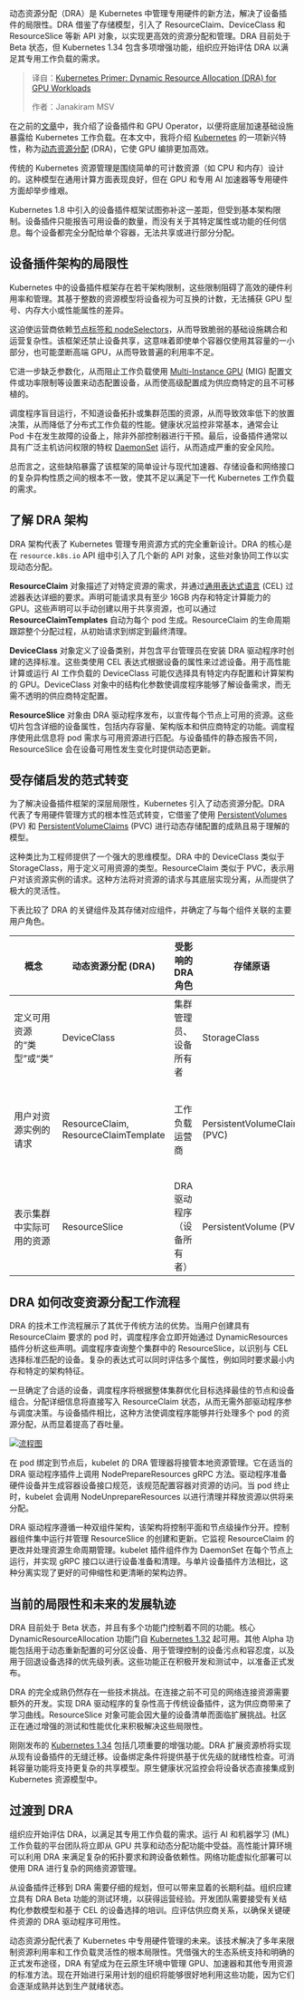 <!--
title: Kubernetes GPU工作负载动态资源分配入门
cover: https://cdn.thenewstack.io/media/2025/09/d6d2174b-allison-saeng-euicc33jzkk-unsplash.jpg
summary: 动态资源分配（DRA）是 Kubernetes 中管理专用硬件的新方法，解决了设备插件的局限性。DRA 借鉴了存储模型，引入了 ResourceClaim、DeviceClass 和 ResourceSlice 等新 API 对象，以实现更高效的资源分配和管理。DRA 目前处于 Beta 状态，但 Kubernetes 1.34 包含多项增强功能，组织应开始评估 DRA 以满足其专用工作负载的需求。
-->

动态资源分配（DRA）是 Kubernetes 中管理专用硬件的新方法，解决了设备插件的局限性。DRA 借鉴了存储模型，引入了 ResourceClaim、DeviceClass 和 ResourceSlice 等新 API 对象，以实现更高效的资源分配和管理。DRA 目前处于 Beta 状态，但 Kubernetes 1.34 包含多项增强功能，组织应开始评估 DRA 以满足其专用工作负载的需求。

> 译自：[Kubernetes Primer: Dynamic Resource Allocation (DRA) for GPU Workloads](https://thenewstack.io/kubernetes-primer-dynamic-resource-allocation-dra-for-gpu-workloads/)
> 
> 作者：Janakiram MSV

在之前的[文章](https://thenewstack.io/gpu-orchestration-in-kubernetes-device-plugin-or-gpu-operator/)中，我介绍了设备插件和 GPU Operator，以便将底层加速基础设施暴露给 Kubernetes 工作负载。在本文中，我将介绍 [Kubernetes](https://thenewstack.io/kubernetes/) 的一项新兴特性，称为[动态资源分配](https://kubernetes.io/docs/concepts/scheduling-eviction/dynamic-resource-allocation/) (DRA)，它使 GPU 编排更加高效。

传统的 Kubernetes 资源管理是围绕简单的可计数资源（如 CPU 和内存）设计的。这种模型在通用计算方面表现良好，但在 GPU 和专用 AI 加速器等专用硬件方面却举步维艰。

Kubernetes 1.8 中引入的设备插件框架试图弥补这一差距，但受到基本架构限制。设备插件只能报告可用设备的数量，而没有关于其特定属性或功能的任何信息。每个设备都完全分配给单个容器，无法共享或进行部分分配。

## 设备插件架构的局限性

Kubernetes 中的设备插件框架存在若干架构限制，这些限制阻碍了高效的硬件利用率和管理。其基于整数的资源模型将设备视为可互换的计数，无法捕获 GPU 型号、内存大小或性能属性的差异。

这迫使运营商依赖[节点标签和 nodeSelectors](https://kubernetes.io/docs/tasks/configure-pod-container/assign-pods-nodes/)，从而导致脆弱的基础设施耦合和运营复杂性。该框架还禁止设备共享，这意味着即使单个容器仅使用其容量的一小部分，也可能垄断高端 GPU，从而导致普遍的利用率不足。

它进一步缺乏参数化，从而阻止工作负载使用 [Multi-Instance GPU](https://www.nvidia.com/en-in/technologies/multi-instance-gpu/) (MIG) 配置文件或功率限制等设置来动态配置设备，从而使高级配置成为供应商特定的且不可移植的。

调度程序盲目运行，不知道设备拓扑或集群范围的资源，从而导致效率低下的放置决策，从而降低了分布式工作负载的性能。健康状况监控非常基本，通常会让 Pod 卡在发生故障的设备上，除非外部控制器进行干预。最后，设备插件通常以具有广泛主机访问权限的特权 [DaemonSet](https://kubernetes.io/docs/concepts/workloads/controllers/daemonset/) 运行，从而造成严重的安全风险。

总而言之，这些缺陷暴露了该框架的简单设计与现代加速器、存储设备和网络接口的复杂异构性质之间的根本不一致，使其不足以满足下一代 Kubernetes 工作负载的需求。

## 了解 DRA 架构

DRA 架构代表了 Kubernetes 管理专用资源方式的完全重新设计。DRA 的核心是在 `resource.k8s.io` API 组中引入了几个新的 API 对象，这些对象协同工作以实现动态分配。

**ResourceClaim** 对象描述了对特定资源的需求，并通过[通用表达式语言](https://cel.dev/) (CEL) 过滤器表达详细的要求。声明可能请求具有至少 16GB 内存和特定计算能力的 GPU。这些声明可以手动创建以用于共享资源，也可以通过 **ResourceClaimTemplates** 自动为每个 pod 生成。ResourceClaim 的生命周期跟踪整个分配过程，从初始请求到绑定到最终清理。

**DeviceClass** 对象定义了设备类别，并包含平台管理员在安装 DRA 驱动程序时创建的选择标准。这些类使用 CEL 表达式根据设备的属性来过滤设备。用于高性能计算或运行 AI 工作负载的 DeviceClass 可能仅选择具有特定内存配置和计算架构的 GPU。DeviceClass 对象中的结构化参数使调度程序能够了解设备需求，而无需不透明的供应商特定配置。

**ResourceSlice** 对象由 DRA 驱动程序发布，以宣传每个节点上可用的资源。这些切片包含详细的设备属性，包括内存容量、架构版本和供应商特定的功能。调度程序使用此信息将 pod 需求与可用资源进行匹配。与设备插件的静态报告不同，ResourceSlice 会在设备可用性发生变化时提供动态更新。

## 受存储启发的范式转变

为了解决设备插件框架的深层局限性，Kubernetes 引入了动态资源分配。DRA 代表了专用硬件管理方式的根本性范式转变，它借鉴了使用 [PersistentVolumes](https://kubernetes.io/docs/concepts/storage/persistent-volumes/) (PV) 和 [PersistentVolumeClaims](https://kubernetes.io/docs/concepts/storage/persistent-volumes/) (PVC) 进行动态存储配置的成熟且易于理解的模型。

这种类比为工程师提供了一个强大的思维模型。DRA 中的 DeviceClass 类似于 StorageClass，用于定义可用资源的类型。ResourceClaim 类似于 PVC，表示用户对该资源实例的请求。这种方法将对资源的请求与其底层实现分离，从而提供了极大的灵活性。

下表比较了 DRA 的关键组件及其存储对应组件，并确定了与每个组件关联的主要用户角色。

| 概念 | 动态资源分配 (DRA) | 受影响的 DRA 角色 | 存储原语 | 受影响的存储角色 |
| --- | --- | --- | --- | --- |
| 定义可用资源的“类型”或“类” | DeviceClass | 集群管理员、设备所有者 | StorageClass | 集群管理员、存储专家 |
| 用户对资源实例的请求 | ResourceClaim, ResourceClaimTemplate | 工作负载运营商 | PersistentVolumeClaim (PVC) | 开发人员、工作负载运营商 |
| 表示集群中实际可用的资源 | ResourceSlice | DRA 驱动程序（设备所有者） | PersistentVolume (PV) | 集群管理员、存储专家 |

## DRA 如何改变资源分配工作流程

DRA 的技术工作流程展示了其优于传统方法的优势。当用户创建具有 ResourceClaim 要求的 pod 时，调度程序会立即开始通过 DynamicResources 插件分析这些声明。调度程序查询整个集群中的 ResourceSlice，以识别与 CEL 选择标准匹配的设备。复杂的表达式可以同时评估多个属性，例如同时要求最小内存和特定的架构特征。

一旦确定了合适的设备，调度程序将根据整体集群优化目标选择最佳的节点和设备组合。分配详细信息将直接写入 ResourceClaim 状态，从而无需外部驱动程序参与调度决策。与设备插件相比，这种方法使调度程序能够并行处理多个 pod 的资源分配，从而显着提高了吞吐量。

[![流程图](https://cdn.thenewstack.io/media/2025/08/5857ef9b-dra-arch-833x1024.png)](https://cdn.thenewstack.io/media/2025/08/5857ef9b-dra-arch-833x1024.png)

在 pod 绑定到节点后，kubelet 的 DRA 管理器将接管本地资源管理。它在适当的 DRA 驱动程序插件上调用 NodePrepareResources gRPC 方法。驱动程序准备硬件设备并生成容器设备接口规范，该规范配置容器对资源的访问。当 pod 终止时，kubelet 会调用 NodeUnprepareResources 以进行清理并释放资源以供将来分配。

DRA 驱动程序遵循一种双组件架构，该架构将控制平面和节点级操作分开。控制器组件集中运行并管理 ResourceSlice 的创建和更新。它监视 ResourceClaim 的更改并处理资源生命周期管理。kubelet 插件组件作为 DaemonSet 在每个节点上运行，并实现 gRPC 接口以进行设备准备和清理。与单片设备插件方法相比，这种分离实现了更好的可伸缩性和更清晰的架构边界。

## 当前的局限性和未来的发展轨迹

DRA 目前处于 Beta 状态，并且有多个功能门控制着不同的功能。核心 DynamicResourceAllocation 功能门自 [Kubernetes 1.32](https://thenewstack.io/kubernetes-1-32-aces-api-conformance-testing/) 起可用。其他 Alpha 功能包括用于动态重新配置的可分区设备、用于管理控制的设备污点和容忍度，以及用于回退设备选择的优先级列表。这些功能正在积极开发和测试中，以准备正式发布。

DRA 的完全成熟仍然存在一些技术挑战。在连接之前不可见的网络连接资源需要额外的开发。实现 DRA 驱动程序的复杂性高于传统设备插件，这为供应商带来了学习曲线。ResourceSlice 对象可能会因大量的设备清单而面临扩展挑战。社区正在通过增强的测试和性能优化来积极解决这些局限性。

刚刚发布的 [Kubernetes 1.34](https://kubernetes.io/blog/2025/07/28/kubernetes-v1-34-sneak-peek/) 包括几项重要的增强功能。DRA 扩展资源桥将实现从现有设备插件的无缝迁移。设备绑定条件将提供基于优先级的就绪性检查。可消耗容量功能将支持更复杂的共享模型。原生健康状况监控会将设备状态直接集成到 Kubernetes 资源模型中。

## 过渡到 DRA

组织应开始评估 DRA，以满足其专用工作负载的需求。运行 AI 和机器学习 (ML) 工作负载的平台团队将立即从 GPU 共享和动态分配功能中受益。高性能计算环境可以利用 DRA 来满足复杂的拓扑要求和跨设备依赖性。网络功能虚拟化部署可以使用 DRA 进行复杂的网络资源管理。

从设备插件迁移到 DRA 需要仔细的规划，但可以带来显着的长期利益。组织应建立具有 DRA Beta 功能的测试环境，以获得运营经验。开发团队需要接受有关结构化参数模型和基于 CEL 的设备选择的培训。应评估供应商关系，以确保关键硬件资源的 DRA 驱动程序可用性。

动态资源分配代表了 Kubernetes 中专用硬件管理的未来。该技术解决了多年来限制资源利用率和工作负载灵活性的根本局限性。凭借强大的生态系统支持和明确的正式发布途径，DRA 有望成为在云原生环境中管理 GPU、加速器和其他专用资源的标准方法。现在开始进行采用计划的组织将能够很好地利用这些功能，因为它们会逐渐成熟并达到生产就绪状态。